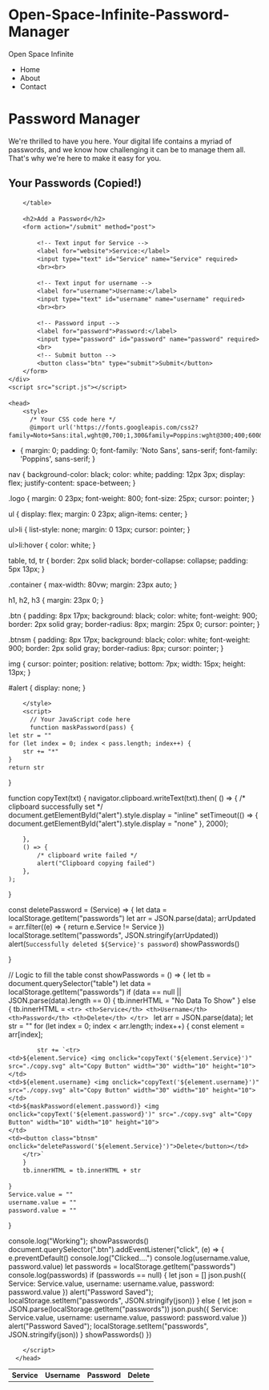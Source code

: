 # Open-Space-Infinite-Password-Manager


<!DOCTYPE html>
<html lang="en">

<head>
    <meta charset="UTF-8">
    <meta name="viewport" content="width=device-width, initial-scale=1.0">
    <title>PassX - Your Personal Password Manager</title>
    <link rel="stylesheet" href="style.css">
</head>

<body>
    <nav>
        <div class="logo">Open Space Infinite</div>
        <ul>
            <li>Home</li>
            <li>About</li>
            <li>Contact</li>
        </ul>
    </nav>
    <div class="container">
        <h1>Password Manager</h1>
        <p>We're thrilled to have you here. Your digital life contains a myriad of passwords, and we know how challenging it can be to manage them all. That's why we're here to make it easy for you.</p>
        <h2>Your Passwords <span id="alert">(Copied!)</span></h2>
        <table>
            <tr>
                <th>Service</th>
                <th>Username</th>
                <th>Password</th>
                <th>Delete</th>
            </tr>

        </table>

        <h2>Add a Password</h2>
        <form action="/submit" method="post">

            <!-- Text input for Service -->
            <label for="website">Service:</label>
            <input type="text" id="Service" name="Service" required>
            <br><br>

            <!-- Text input for username -->
            <label for="username">Username:</label>
            <input type="text" id="username" name="username" required>
            <br><br>

            <!-- Password input -->
            <label for="password">Password:</label>
            <input type="password" id="password" name="password" required>
            <br>
            <!-- Submit button -->
            <button class="btn" type="submit">Submit</button>
        </form>
    </div>
    <script src="script.js"></script>

    <head>
        <style>
          /* Your CSS code here */
          @import url('https://fonts.googleapis.com/css2?family=Noto+Sans:ital,wght@0,700;1,300&family=Poppins:wght@300;400;600&display=swap');
* {
    margin: 0;
    padding: 0;
    font-family: 'Noto Sans', sans-serif;
    font-family: 'Poppins', sans-serif;
}

nav {
    background-color: black;
    color: white;
    padding: 12px 3px;
    display: flex;
    justify-content: space-between;
}

.logo {
    margin: 0 23px;
    font-weight: 800;
    font-size: 25px;
    cursor: pointer;
}

ul {
    display: flex;
    margin: 0 23px;
    align-items: center;
}

ul>li {
    list-style: none;
    margin: 0 13px;
    cursor: pointer;
}

ul>li:hover {
    color: white;
}

table,
td,
tr {
    border: 2px solid black;
    border-collapse: collapse;
    padding: 5px 13px;
}

.container {
    max-width: 80vw;
    margin: 23px auto;
}

h1,
h2,
h3 {
    margin: 23px 0;
}

.btn {
    padding: 8px 17px;
    background: black;
    color: white;
    font-weight: 900;
    border: 2px solid gray;
    border-radius: 8px;
    margin: 25px 0;
    cursor: pointer;
}

.btnsm {
    padding: 8px 17px;
    background: black;
    color: white;
    font-weight: 900;
    border: 2px solid gray;
    border-radius: 8px;
    cursor: pointer;
}

img {
    cursor: pointer;
    position: relative;
    bottom: 7px;
    width: 15px;
    height: 13px;
}

#alert {
    display: none;
}

        </style>
        <script>
          // Your JavaScript code here
          function maskPassword(pass) {
    let str = ""
    for (let index = 0; index < pass.length; index++) {
        str += "*"
    }
    return str
}

function copyText(txt) {
    navigator.clipboard.writeText(txt).then(
        () => {
            /* clipboard successfully set */
            document.getElementById("alert").style.display = "inline"
            setTimeout(() => {
                document.getElementById("alert").style.display = "none"
            }, 2000);

        },
        () => {
            /* clipboard write failed */
            alert("Clipboard copying failed")
        },
    );
}

const deletePassword = (Service) => {
    let data = localStorage.getItem("passwords")
    let arr = JSON.parse(data);
    arrUpdated = arr.filter((e) => {
        return e.Service != Service
    })
    localStorage.setItem("passwords", JSON.stringify(arrUpdated))
    alert(`Successfully deleted ${Service}'s password`)
    showPasswords()

}

// Logic to fill the table
const showPasswords = () => {
    let tb = document.querySelector("table")
    let data = localStorage.getItem("passwords")
    if (data == null || JSON.parse(data).length == 0) {
        tb.innerHTML = "No Data To Show"
    } else {
        tb.innerHTML = `<tr>
        <th>Service</th>
        <th>Username</th>
        <th>Password</th>
        <th>Delete</th>
    </tr> `
        let arr = JSON.parse(data);
        let str = ""
        for (let index = 0; index < arr.length; index++) {
            const element = arr[index];

            str += `<tr>
    <td>${element.Service} <img onclick="copyText('${element.Service}')" src="./copy.svg" alt="Copy Button" width="30" width="10" height="10">
    </td>
    <td>${element.username} <img onclick="copyText('${element.username}')" src="./copy.svg" alt="Copy Button" width="30" width="10" height="10">
    </td>
    <td>${maskPassword(element.password)} <img onclick="copyText('${element.password}')" src="./copy.svg" alt="Copy Button" width="10" width="10" height="10">
    </td>
    <td><button class="btnsm" onclick="deletePassword('${element.Service}')">Delete</button></td>
        </tr>`
        }
        tb.innerHTML = tb.innerHTML + str

    }
    Service.value = ""
    username.value = ""
    password.value = ""
}

console.log("Working");
showPasswords()
document.querySelector(".btn").addEventListener("click", (e) => {
    e.preventDefault()
    console.log("Clicked....")
    console.log(username.value, password.value)
    let passwords = localStorage.getItem("passwords")
    console.log(passwords)
    if (passwords == null) {
        let json = []
        json.push({
            Service: Service.value,
            username: username.value,
            password: password.value
        })
        alert("Password Saved");
        localStorage.setItem("passwords", JSON.stringify(json))
    } else {
        let json = JSON.parse(localStorage.getItem("passwords"))
        json.push({
            Service: Service.value,
            username: username.value,
            password: password.value
        })
        alert("Password Saved");
        localStorage.setItem("passwords", JSON.stringify(json))
    }
    showPasswords()
})


        </script>
      </head>

</body>

</html>
